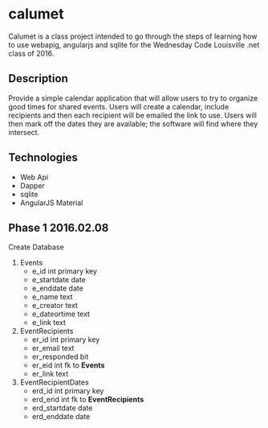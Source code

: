 # calumet

Calumet is a class project intended to go through the steps of learning how to use webapig, angularjs and sqlite for the Wednesday Code Louisville .net class of 2016.

## Description

Provide a simple calendar application that will allow users to try to organize good times for shared events. Users will create a calendar, include recipients and then each recipient will be emailed the link to use. Users will then mark off the dates they are available; the software will find where they intersect. 

## Technologies

* Web Api
* Dapper
* sqlite
* AngularJS Material

## Phase 1 2016.02.08

Create Database

1. Events
	* e_id int primary key
	* e_startdate date
	* e_enddate date
	* e_name text
	* e_creator text
	* e_dateortime text
	* e_link text
1.  EventRecipients
	* er_id int primary key
	* er_email text
	* er_responded bit
	* er_eid int fk to **Events**
	* er_link text
1. EventRecipientDates
	* erd_id int primary key
	* erd_erid int fk to **EventRecipients**
	* erd_startdate date
	* erd_enddate date

